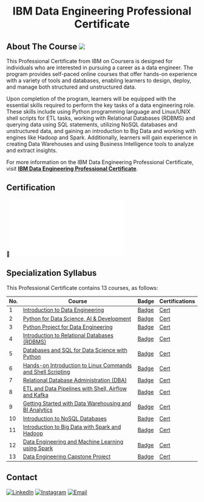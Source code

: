 <h1 align="center"> IBM Data Engineering Professional Certificate </h1>

## About The Course <img src="https://img.shields.io/badge/IBM%20Cloud-1261FE?style=for-the-badge&logo=IBM%20Cloud&logoColor=white"/>

This Professional Certificate from IBM on Coursera is designed for individuals who are interested in pursuing a career as a data engineer. The program provides self-paced online courses that offer hands-on experience with a variety of tools and databases, enabling learners to design, deploy, and manage both structured and unstructured data.

Upon completion of the program, learners will be equipped with the essential skills required to perform the key tasks of a data engineering role. These skills include using Python programming language and Linux/UNIX shell scripts for ETL tasks, working with Relational Databases (RDBMS) and querying data using SQL statements, utilizing NoSQL databases and unstructured data, and gaining an introduction to Big Data and working with engines like Hadoop and Spark. Additionally, learners will gain experience in creating Data Warehouses and using Business Intelligence tools to analyze and extract insights.

For more information on the IBM Data Engineering Professional Certificate, visit <a href=https://www.coursera.org/professional-certificates/ibm-data-engineer><strong>IBM Data Engineering Professional Certificate</strong></a>.


## Certification

📑![Tsang Yu's IBM Data Engineering Professional Certificate](./Certs/13.IBM%20Data%20Engineering.pdf)

## Specialization Syllabus

This Professional Certificate contains 13 courses, as follows:

| No.  | Course       | Badge       | Certifications    |
| ---- | ------------| ------------ | ----------------- |
| 1    | [Introduction to Data Engineering](https://www.coursera.org/learn/introduction-to-data-engineering?specialization=ibm-data-engineer)     | [Badge](https://www.credly.com/badges/48f67a8b-564b-4ad4-9184-55a93097a9f2/public_url)    | [Cert](./Certs/1.Introduction%20to%20Data%20Engineering.pdf)  |
| 2    | [Python for Data Science, AI & Development](https://www.coursera.org/learn/python-for-applied-data-science-ai?specialization=ibm-data-engineer)    | [Badge](https://www.credly.com/badges/6a140b6b-7d43-4ca1-91b2-bc7c9b70e5f4/public_url)    | [Cert](./Certs/2.Python%20for%20Data%20Science,%20AI%20&%20Development.pdf)   |
| 3    | [Python Project for Data Engineering](https://www.coursera.org/learn/python-project-for-data-engineering?specialization=ibm-data-engineer)     | [Badge](https://www.credly.com/badges/c6b93b92-8126-4b65-ad51-fa6814f8a766/public_url)    | [Cert](./Certs/3.Python%20Project%20for%20Data%20Engineering.pdf)   |
| 4    | [Introduction to Relational Databases (RDBMS)](https://www.coursera.org/learn/introduction-to-relational-databases?specialization=ibm-data-engineer)    | [Badge](https://www.credly.com/badges/0e7e76ed-9d83-4006-9168-d31c833f38f7/public_url)    | [Cert](./Certs/4.Introduction%20to%20Relational%20Databases%20(RDBMS).pdf)   |
| 5    | [Databases and SQL for Data Science with Python](https://www.coursera.org/learn/sql-data-science?specialization=ibm-data-engineer)     | [Badge](https://www.credly.com/badges/27a9b881-222a-44c8-800c-26b8546154c0/public_url)    | [Cert](./Certs/5.Databases%20and%20SQL%20for%20Data%20Science%20with%20Python.pdf)   |
| 6    | [Hands-on Introduction to Linux Commands and Shell Scripting](https://www.coursera.org/learn/hands-on-introduction-to-linux-commands-and-shell-scripting?specialization=ibm-data-engineer)     | [Badge](https://www.credly.com/badges/81a3b98f-4bd0-408b-b098-97b328146f8b/public_url)    | [Cert](./Certs/6.Hands-on%20Introduction%20to%20Linux%20Commands%20and%20Shell%20Scripting.pdf)   |
| 7    | [Relational Database Administration (DBA)](https://www.coursera.org/learn/relational-database-administration?specialization=ibm-data-engineer)    | [Badge](https://www.credly.com/badges/622f67cd-2f71-414f-8059-35e4ef2a1512/public_url)    | [Cert](./Certs/7.Relational%20Database%20Administration%20(DBA).pdf)   |
| 8    | [ETL and Data Pipelines with Shell, Airflow and Kafka](https://www.coursera.org/learn/etl-and-data-pipelines-shell-airflow-kafka?specialization=ibm-data-engineer)     | [Badge](https://www.credly.com/badges/85928a83-2365-4e82-8f1a-f8eb0cbeef49/public_url)    | [Cert](./Certs/8.ETL%20and%20Data%20Pipelines%20with%20Shell,%20Airflow%20and%20Kafka.pdf)   |
| 9    | [Getting Started with Data Warehousing and BI Analytics](https://www.coursera.org/learn/getting-started-with-data-warehousing-and-bi-analytics?specialization=ibm-data-engineer)     | [Badge](https://www.credly.com/badges/7af64d1f-761a-4d01-ab56-d20aa38aa8cf/public_url)    | [Cert](./Certs/9.Getting%20Started%20with%20Data%20Warehousing%20and%20BI%20Analytics.pdf)   |
| 10    | [Introduction to NoSQL Databases](https://www.coursera.org/learn/introduction-to-nosql-databases?specialization=ibm-data-engineer)     | [Badge](https://www.credly.com/badges/14e4a5d2-fa19-4358-989f-b60796350ee0/public_url)    | [Cert](./Certs/10.Introduction%20to%20NoSQL%20Databases.pdf)   |
| 11    | [Introduction to Big Data with Spark and Hadoop](https://www.coursera.org/learn/introduction-to-big-data-with-spark-hadoop?specialization=ibm-data-engineer)     | [Badge](https://www.credly.com/badges/1df4897d-b259-4e22-8753-1f61ad66a0e3/public_url)    | [Cert](./Certs/11.Introduction%20to%20Big%20Data%20with%20Spark%20and%20Hadoop.pdf)   |
| 12    | [Data Engineering and Machine Learning using Spark](https://www.coursera.org/learn/data-engineering-and-machine-learning-using-spark?specialization=ibm-data-engineer)     | [Badge](https://www.credly.com/badges/1d8b3507-1071-4140-ac7b-ae1b58d024e6/public_url)    | [Cert](./Certs/12.Data%20Engineering%20and%20Machine%20Learning%20using%20Spark.pdf)   |
| 13    | [Data Engineering Capstone Project](https://www.coursera.org/learn/data-enginering-capstone-project?specialization=ibm-data-engineer)     | [Badge](https://www.credly.com/badges/1146837e-d383-4900-b98a-a4e7011a69af/public_url)    | [Cert](./Certs/13.IBM%20Data%20Engineering.pdf)   |

## Contact

<a href="https://www.linkedin.com/in/tsangyu/"><img alt="LinkedIn" src="https://img.shields.io/badge/LinkedIn-TSANG%20Yu%20-blue?style=plastic&logo=linkedin"></a>
<a href="https://www.instagram.com/tsang_yu/"><img alt="Instagram" src="https://img.shields.io/badge/Instagram-tsang__yu-blue?style=plastic&logo=instagram"></a>
<a href="mailto:tsangyu@outlook.com"><img alt="Email" src="https://img.shields.io/badge/Email-tsangyu@outlook.com-blue?style=plastic&logo=gmail"></a>

